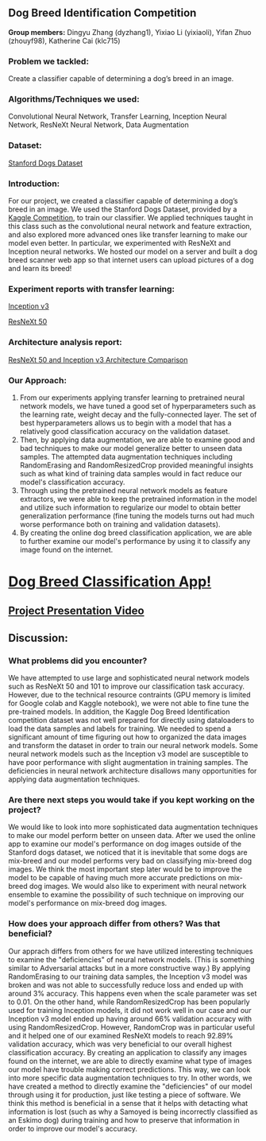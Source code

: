 ## Dog Breed Identification Competition

**Group members:** Dingyu Zhang (dyzhang1), Yixiao Li (yixiaoli), Yifan Zhuo (zhouyf98), Katherine Cai (klc715)

### Problem we tackled:

Create a classifier capable of determining a dog’s breed in an image. 

### Algorithms/Techniques we used:

Convolutional Neural Network, Transfer Learning, Inception Neural Network, ResNeXt Neural Network, Data Augmentation

### Dataset:

[Stanford Dogs Dataset](http://vision.stanford.edu/aditya86/ImageNetDogs/)

### Introduction:

For our project, we created a classifier capable of determining a dog’s breed in an image. We used the Stanford Dogs Dataset, provided by a [Kaggle Competition](https://www.kaggle.com/c/dog-breed-identification), to train our classifier. We applied techniques taught in this class such as the convolutional neural network and feature extraction, and also explored more advanced ones like transfer learning to make our model even better. In particular, we experimented with ResNeXt and Inception neural networks. We hosted our model on a server and built a dog breed scanner web app so that internet users can upload pictures of a dog and learn its breed!

### Experiment reports with transfer learning:

[Inception v3](https://drive.google.com/file/d/1JxwztvF40rz28CJtgqwm3e70j2AsNFPk/view?usp=sharing)

[ResNeXt 50](https://drive.google.com/file/d/1HjYX76gJkZx6YWPcRGKdt_OHCVDaWEBA/view?usp=sharing)

### Architecture analysis report:

[ResNeXt 50 and Inception v3 Architecture Comparison](https://drive.google.com/file/d/1aJ6r_URVzbdJRwc8xiLvLNBAqQ-O6gJ6/view?usp=sharing)

### Our Approach:

1. From our experiments applying transfer learning to pretrained neural network models, we have tuned a good set of hyperparameters such as the learning rate, weight decay and the fully-connected layer. The set of best hyperparameters allows us to begin with a model that has a relatively good classification accuracy on the validation dataset.
2. Then, by applying data augmentation, we are able to examine good and bad techniques to make our model generalize better to unseen data samples. The attempted data augmentation techniques including RandomErasing and RandomResizedCrop provided meaningful insights such as what kind of training data samples would in fact reduce our model's classification accuracy.
3. Through using the pretrained neural network models as feature extractors, we were able to keep the pretrained information in the model and utilize such information to regularize our model to obtain better generalization performance (fine tuning the models turns out had much worse performance both on training and validation datasets). 
4. By creating the online dog breed classification application, we are able to further examine our model's performance by using it to classify any image found on the internet.


# [Dog Breed Classification App!](https://master.d3jonbje051vgo.amplifyapp.com/)

## [Project Presentation Video](https://www.youtube.com/watch?v=s99BOFDfnV0)

## Discussion:
### What problems did you encounter?
We have attempted to use large and sophisticated neural network models such as ResNeXt 50 and 101 to improve our classification task accuracy. However, due to the technical resource contraints (GPU memory is limited for Google colab and Kaggle notebook), we were not able to fine tune the pre-trained models.
In addition, the Kaggle Dog Breed Identification competition dataset was not well prepared for directly using dataloaders to load the data samples and labels for training. We needed to spend a significant amount of time figuring out how to organized the data images and transform the dataset in order to train our neural network models.
Some neural network models such as the Inception v3 model are susceptible to have poor performance with slight augmentation in training samples. The deficiencies in neural network architecture disallows many opportunities for applying data augmentation techniques.

### Are there next steps you would take if you kept working on the project?
We would like to look into more sophisticated data augmentation techniques to make our model perform better on unseen data. After we used the online app to examine our model's performance on dog images outside of the Stanford dogs dataset, we noticed that it is inevitable that some dogs are mix-breed and our model performs very bad on classifying mix-breed dog images. We think the most important step later would be to improve the model to be capable of having much more accurate predictions on mix-breed dog images. We would also like to experiment with neural network ensemble to examine the possibility of such technique on improving our model's performance on mix-breed dog images.

### How does your approach differ from others? Was that beneficial?
Our apprach differs from others for we have utilized interesting techniques to examine the "deficiencies" of neural network models. (This is something similar to Adversarial attacks but in a more constructive way.) By applying RandomErasing to our training data samples, the Inception v3 model was broken and was not able to successfully reduce loss and ended up with around 3% accuracy. This happens even when the scale parameter was set to 0.01.  On the other hand, while RandomResizedCrop has been popularly used for training Inception models, it did not work well in our case and our Inception v3 model ended up having around 66% validation accuracy with using RandomResizedCrop. However, RandomCrop was in particular useful and it helped one of our examined ResNeXt models to reach 92.89% validation accuracy, which was very beneficial to our overall highest classification accuracy.
By creating an application to classify any images found on the internet, we are able to directly examine what type of images our model have trouble making correct predictions. This way, we can look into more specific data augmentation techniques to try. In other words, we have created a method to directly examine the "deficiencies" of our model through using it for production, just like testing a piece of software. We think this method is beneficial in a sense that it helps with detacting what information is lost (such as why a Samoyed is being incorrectly classified as an Eskimo dog) during training and how to preserve that information in order to improve our model's accuracy.
